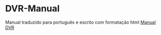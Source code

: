 # DVR-Manual
Manual traduzido para português e escrito com formatação html
[Manual DVR](https://ruansena.github.io/DVR-Manual/manual.html)
